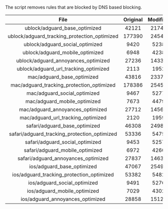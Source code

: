 The script removes rules that are blocked by DNS based blocking.


| File | Original | Modified |
|:----:|:-----:|:-----:|
| ublock/adguard_base_optimized | 42121 | 21747 |
| ublock/adguard_tracking_protection_optimized | 177390 | 24544 |
| ublock/adguard_social_optimized | 9420 | 5238 |
| ublock/adguard_mobile_optimized | 6948 | 4238 |
| ublock/adguard_annoyances_optimized | 27236 | 14330 |
| ublock/adguard_url_tracking_optimized | 2113 | 1952 |
| mac/adguard_base_optimized | 43816 | 23371 |
| mac/adguard_tracking_protection_optimized | 178386 | 25455 |
| mac/adguard_social_optimized | 9467 | 5277 |
| mac/adguard_mobile_optimized | 7673 | 4479 |
| mac/adguard_annoyances_optimized | 27712 | 14560 |
| mac/adguard_url_tracking_optimized | 2120 | 1959 |
| safari/adguard_base_optimized | 46308 | 24983 |
| safari/adguard_tracking_protection_optimized | 53336 | 5475 |
| safari/adguard_social_optimized | 9453 | 5257 |
| safari/adguard_mobile_optimized | 6972 | 4260 |
| safari/adguard_annoyances_optimized | 27837 | 14633 |
| ios/adguard_base_optimized | 47067 | 25494 |
| ios/adguard_tracking_protection_optimized | 53382 | 5482 |
| ios/adguard_social_optimized | 9491 | 5276 |
| ios/adguard_mobile_optimized | 7029 | 4302 |
| ios/adguard_annoyances_optimized | 28858 | 15120 |